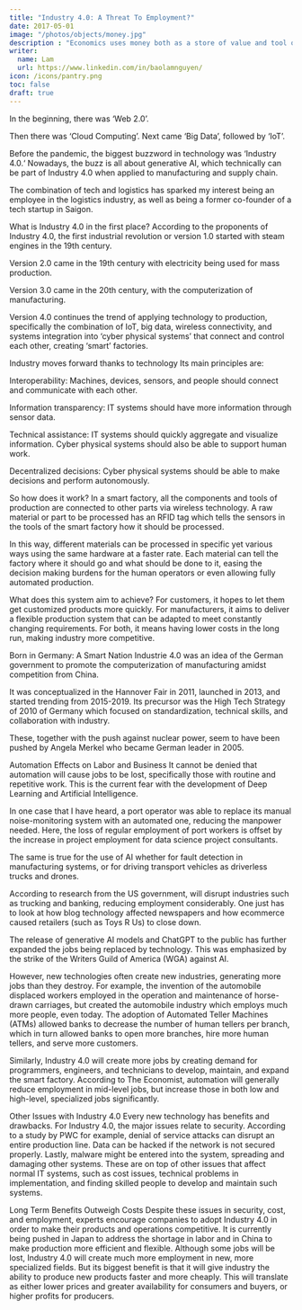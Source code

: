 ```yaml
---
title: "Industry 4.0: A Threat To Employment?"
date: 2017-05-01
image: "/photos/objects/money.jpg"
description : "Economics uses money both as a store of value and tool of trade. Supereconomics uses three tools--money, points, and barter"
writer:
  name: Lam
  url: https://www.linkedin.com/in/baolamnguyen/
icon: /icons/pantry.png
toc: false
draft: true
---
```




In the beginning, there was ‘Web 2.0’. 

Then there was ‘Cloud Computing’. Next came ‘Big Data’, followed by ‘IoT’. 

Before the pandemic, the biggest buzzword in technology was ‘Industry 4.0.‘ Nowadays, the buzz is all about generative AI, which technically can be part of Industry 4.0 when applied to manufacturing and supply chain. 

The combination of tech and logistics has sparked my interest being an employee in the logistics industry, as well as being a former co-founder of a tech startup in Saigon. 

What is Industry 4.0 in the first place?
According to the proponents of Industry 4.0, the first industrial revolution or version 1.0 started with steam engines in the 19th century. 

Version 2.0 came in the 19th century with electricity being used for mass production. 

Version 3.0 came in the 20th century, with the computerization of manufacturing. 

Version 4.0 continues the trend of applying technology to production, specifically the combination of IoT, big data, wireless connectivity, and systems integration into ‘cyber physical systems’ that connect and control each other, creating ‘smart’ factories.







Industry moves forward thanks to technology
Its main principles are:

Interoperability: Machines, devices, sensors, and people should connect and communicate with each other.

Information transparency: IT systems should have more information through sensor data.

Technical assistance: IT systems should quickly aggregate and visualize information. Cyber physical systems should also be able to support human work.

Decentralized decisions: Cyber physical systems should be able to make decisions and perform autonomously.



So how does it work?
In a smart factory, all the components and tools of production are connected to other parts via wireless technology. A raw material or part to be processed has an RFID tag which tells the sensors in the tools of the smart factory how it should be processed.

In this way, different materials can be processed in specific yet various ways using the same hardware at a faster rate. Each material can tell the factory where it should go and what should be done to it, easing the decision making burdens for the human operators or even allowing fully automated production.

What does this system aim to achieve? 
For customers, it hopes to let them get customized products more quickly. For manufacturers, it aims to deliver a flexible production system that can be adapted to meet constantly changing requirements. For both, it means having lower costs in the long run, making industry more competitive.



Born in Germany: A Smart Nation
Industrie 4.0 was an idea of the German government to promote the computerization of manufacturing amidst competition from China. 

It was conceptualized in the Hannover Fair in 2011, launched in 2013, and started trending from 2015-2019. Its precursor was the High Tech Strategy of 2010 of Germany which focused on standardization, technical skills, and collaboration with industry. 

These, together with the push against nuclear power, seem to have been pushed by Angela Merkel who became German leader in 2005.



Automation Effects on Labor and Business
It cannot be denied that automation will cause jobs to be lost, specifically those with routine and repetitive work. This is the current fear with the development of Deep Learning and Artificial Intelligence.



In one case that I have heard, a port operator was able to replace its manual noise-monitoring system with an automated one, reducing the manpower needed.  Here, the loss of regular employment of port workers is offset by the increase in project employment for data science project consultants.   



The same is true for the use of AI whether for fault detection in manufacturing systems, or for driving transport vehicles  as driverless trucks and drones. 



According to research from the US government, will disrupt industries such as trucking and banking, reducing employment considerably. One just has to look at how blog technology affected newspapers and how ecommerce caused retailers (such as Toys R Us) to close down.



The release of generative AI models and ChatGPT to the public has further expanded the jobs being replaced by technology. This was emphasized by the strike of the Writers Guild of America (WGA) against AI. 







However, new technologies often create new industries, generating more jobs than they destroy. For example, the invention of the automobile displaced workers employed in the operation and maintenance of horse-drawn carriages, but created the automobile industry which employs much more people, even today. The adoption of Automated Teller Machines (ATMs) allowed banks to decrease the number of human tellers per branch, which in turn allowed banks to open more branches, hire more human tellers, and serve more customers.






Similarly, Industry 4.0 will create more jobs by creating demand for programmers, engineers, and technicians to develop, maintain, and expand the smart factory. According to The Economist, automation will generally reduce employment in mid-level jobs, but increase those in both low and high-level, specialized jobs significantly.

Other Issues with Industry 4.0
Every new technology has benefits and drawbacks. For Industry 4.0, the major issues relate to security. According to a study by PWC for example, denial of service attacks can disrupt an entire production line. Data can be hacked if the network is not secured properly. Lastly, malware might be entered into the system, spreading and damaging other systems. These are on top of other issues that affect normal IT systems, such as cost issues, technical problems in implementation, and finding skilled people to develop and maintain such systems.

Long Term Benefits Outweigh Costs
Despite these issues in security, cost, and employment, experts encourage companies to adopt Industry 4.0 in order to make their products and operations competitive. It is currently being pushed in Japan to address the shortage in labor and in China to make production more efficient and flexible. Although some jobs will be lost, Industry 4.0 will create much more employment in new, more specialized fields. But its biggest benefit is that it will give industry the ability to produce new products faster and more cheaply. This will translate as either lower prices and greater availability for consumers and buyers, or higher profits for producers.
<!-- 
In the beginning, there was ‘Web 2.0’. Then there was ‘Cloud Computing’. Next came ‘Big Data’, followed by ‘IoT’. Now, the newest buzzword in technology is ‘Industry 4.0‘. In this article, we explain this concept and its implications on businesses and the economy, specifically employment.

What is Industry 4.0 In the First Place?

According to the proponents of Industry 4.0, the first industrial revolution or version 1.0 started with steam engines in the 19th century. Version 2.0 came in the 19th century with electricity being used for mass production. Version 3.0 came in the 20th century, with the  computerization of manufacturing. Version 4.0 continues the trend of applying technology to production, specifically the combination of IoT, big data, wireless connectivity, and systems integration into ‘cyber physical systems’ that connect and control each other, creating ‘smart’ factories.

Its main principles are:

    • Interoperability: Machines, devices, sensors, and people should connect and communicate with each other.
    • Information transparency: IT systems should have more information through sensor data.
    • Technical assistance: IT systems should quickly aggregate and visualize information. Cyber physical systems should also be able to support human work.
    • Decentralized decisions: Cyber physical systems should be able to make decisions and perform autonomously.


So how does it work? 

In a smart factory, all the components and tools of production are connected to other parts via wireless technology. A raw material or part to be processed has an RFID tag which tells the sensors in the tools of the smart factory how it should be processed, In this way, different materials can be processed in specific yet various ways using the same hardware at a faster rate. Each material can tell the factory where it should go and what should be done to it, easing the decision making burdens for the human operators or even allowing fully automated production.

So what end does this system aim to achieve? For customers, it hopes to let them get customized products more quickly. For manufacturers, it aims to deliver a flexible production system that can be adapted to meet constantly changing requirements. For both, it means having lower costs in the long run, making industry more competitive.

Born in Germany: A Smart Nation

Industrie 4.0 was an idea of the German government to promote the computerization of manufacturing. To understand why the Germans created this (instead of the Japanese or Americans), one has to look at the history of German production.

Germany proved its strength in manufacturing in World War I when Germany produced the munitions necessary to supply its armies on both Eastern and Western fronts. During World War 2, it was able to produce sophisticated tanks, jets, and rockets that required precision parts. In contrast, American and Russian production went for simpler products that could be created in larger quantities. The West soon realized that quality, quantity, and efficiency in production were essential to be competitive in both peacetime and wartime. Thus, Western production in the 1960’s and 70’s focused on computerization, with America and Germany creating Materials Requirement Planning (MRP) represented by Oracle and SAP. 

While the Western countries went for computers, Japan went for process improvement, introducing ‘Just In Time’ manufacturing through Toyota around the same decade. This created innovations like kanban for classification and the QR code (Quick Response code) for identification. Germany continued its push for computerization in its High Tech Strategy of 2010, focusing on standardization, technical skills, and collaboration with industry, culminating in Industry 4.0. 

Automation Effects on Labor and Business

It cannot be doubted that automation will cause jobs to be lost, specifically those with  routine and repetitive tasks. This is the current fear with the development of Deep Learning and Artificial Intelligence which, according to research from the US government, will disrupt industries such as trucking and banking, reducing employment considerably. 

However, new technologies often create new industries, generating more jobs than they destroy. For example, the invention of the automobile displaced workers employed in the operation and maintenance of horse-drawn carriages, but created the automobile industry which employs much more people even today. The adoption of Automated Teller Machines (ATMs) allowed banks to decrease the number of human tellers per branch, which in turn allowed banks to open more branches, hiring more employees and serving more customers.

Similarly, Industry 4.0 will create more jobs by creating new demand for programmers, engineers, and technicians to develop, maintain, and expand the smart factory. According to The Economist, automation will generally reduce employment in mid-level jobs, but increase those in both low and high-level jobs significantly. 

Other Issues with Industry 4.0

Every new technology has benefits and drawbacks. For Industry 4.0, the major issues relate to security. According to a study by PWC for example, denial of service attacks can disrupt an entire production line. Data can be hacked if the network is not secured properly. Lastly, malware might be entered into the system, spreading quickly and damaging other systems. These are on top of other issues that affect normal IT systems, such as cost issues, technical problems in implementation, and finding skilled people to develop and maintain such systems. 

Long Term Benefits Outweigh Costs

Despite these issues in security, cost, and employment, experts encourage companies to adopt Industry 4.0 in order to make their products and operations more competitive. It is currently being pushed in Japan to address their shortage of labor and in China to make their production more efficient and flexible. Although some jobs will be lost, Industry 4.0 will create much more employment in new, more specialized fields. 

But the biggest benefit of all is that it will give industry the ability to produce new products faster and more cheaply. This will translate as either lower prices and greater availability for consumers and buyers, or higher profits for producers. -->